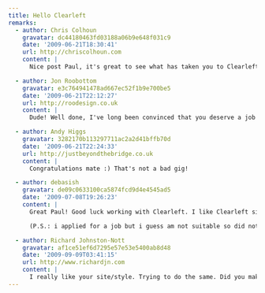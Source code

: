 ```yaml
---
title: Hello Clearleft
remarks:
  - author: Chris Colhoun
    gravatar: dc44180463fd03188a06b9e648f031c9
    date: '2009-06-21T18:30:41'
    url: http://chriscolhoun.com
    content: |
      Nice post Paul, it's great to see what has taken you to Clearleft. So we are both kinda new to the office then? :)

  - author: Jon Roobottom
    gravatar: e3c764941478ad667ec52f1b9e700be5
    date: '2009-06-21T22:12:27'
    url: http://roodesign.co.uk
    content: |
      Dude! Well done, I've long been convinced that you deserve a job with a company that will grow your creative talents - and I feel that no one fits the bill better than Clearleft. I look forward to seeing your work over the coming months.

  - author: Andy Higgs
    gravatar: 3282170b113297711ac2a2d41bffb70d
    date: '2009-06-21T22:24:33'
    url: http://justbeyondthebridge.co.uk
    content: |
      Congratulations mate :) That's not a bad gig!

  - author: debasish
    gravatar: de09c0633100ca5874fcd9d4e4545ad5
    date: '2009-07-08T19:26:23'
    content: |
      Great Paul! Good luck working with Clearleft. I like Clearleft site a lot and since past few months have been following it a bit, I think they are experts.

      (P.S.: i applied for a job but i guess am not suitable so did not get a reply, but thats ok :)

  - author: Richard Johnston-Nott
    gravatar: af1ce51ef6d7295e57e53e5400ab8d48
    date: '2009-09-09T03:41:15'
    url: http://www.richardjn.com
    content: |
      I really like your site/style. Trying to do the same. Did you make your site theme yourself?
---
```

